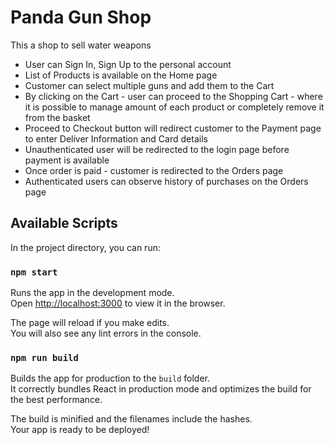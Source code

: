 # Panda Gun Shop  

This a shop to sell water weapons  
* User can Sign In, Sign Up to the personal account  
* List of Products is available on the Home page  
* Customer can select multiple guns and add them to  the Cart  
* By clicking on the Cart - user can proceed to the Shopping Cart - where it is possible to manage amount of each product or completely remove it from the basket   
* Proceed to Checkout button will redirect customer to the Payment page to enter Deliver Information and Card details  
* Unauthenticated user will be redirected to the login page before payment is available  
* Once order is paid - customer is redirected to the Orders page
* Authenticated users can observe history of purchases on the Orders page  


## Available Scripts

In the project directory, you can run:

### `npm start`

Runs the app in the development mode.\
Open [http://localhost:3000](http://localhost:3000) to view it in the browser.

The page will reload if you make edits.\
You will also see any lint errors in the console.
 
### `npm run build`

Builds the app for production to the `build` folder.\
It correctly bundles React in production mode and optimizes the build for the best performance.

The build is minified and the filenames include the hashes.\
Your app is ready to be deployed!

